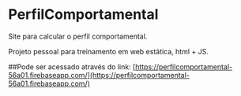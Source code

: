 # PerfilComportamental
Site para calcular o perfil comportamental.

Projeto pessoal para treinamento em web estática, html + JS.

##Pode ser acessado através do link: [https://perfilcomportamental-56a01.firebaseapp.com/](https://perfilcomportamental-56a01.firebaseapp.com/)
